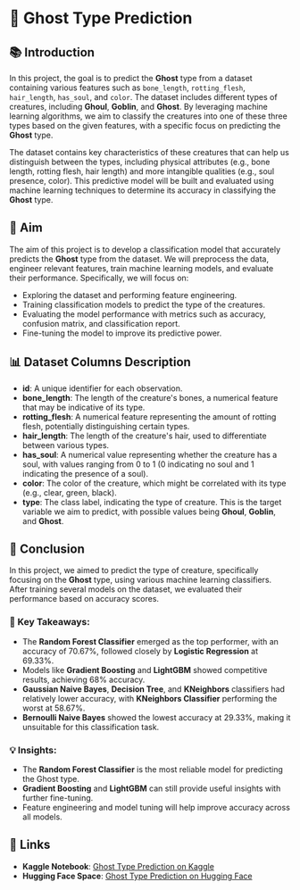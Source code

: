 # 👻 Ghost Type Prediction

## 📚 Introduction

In this project, the goal is to predict the **Ghost** type from a dataset containing various features such as `bone_length`, `rotting_flesh`, `hair_length`, `has_soul`, and `color`. The dataset includes different types of creatures, including **Ghoul**, **Goblin**, and **Ghost**. By leveraging machine learning algorithms, we aim to classify the creatures into one of these three types based on the given features, with a specific focus on predicting the **Ghost** type. 

The dataset contains key characteristics of these creatures that can help us distinguish between the types, including physical attributes (e.g., bone length, rotting flesh, hair length) and more intangible qualities (e.g., soul presence, color). This predictive model will be built and evaluated using machine learning techniques to determine its accuracy in classifying the **Ghost** type.

## 🎯 Aim

The aim of this project is to develop a classification model that accurately predicts the **Ghost** type from the dataset. We will preprocess the data, engineer relevant features, train machine learning models, and evaluate their performance. Specifically, we will focus on:

- Exploring the dataset and performing feature engineering.
- Training classification models to predict the type of the creatures.
- Evaluating the model performance with metrics such as accuracy, confusion matrix, and classification report.
- Fine-tuning the model to improve its predictive power.

## 📊 Dataset Columns Description

- **id**: A unique identifier for each observation.
- **bone_length**: The length of the creature's bones, a numerical feature that may be indicative of its type.
- **rotting_flesh**: A numerical feature representing the amount of rotting flesh, potentially distinguishing certain types.
- **hair_length**: The length of the creature's hair, used to differentiate between various types.
- **has_soul**: A numerical value representing whether the creature has a soul, with values ranging from 0 to 1 (0 indicating no soul and 1 indicating the presence of a soul).
- **color**: The color of the creature, which might be correlated with its type (e.g., clear, green, black).
- **type**: The class label, indicating the type of creature. This is the target variable we aim to predict, with possible values being **Ghoul**, **Goblin**, and **Ghost**.

## 📝 Conclusion

In this project, we aimed to predict the type of creature, specifically focusing on the **Ghost** type, using various machine learning classifiers. After training several models on the dataset, we evaluated their performance based on accuracy scores.

### 🔑 Key Takeaways:

- The **Random Forest Classifier** emerged as the top performer, with an accuracy of 70.67%, followed closely by **Logistic Regression** at 69.33%.
- Models like **Gradient Boosting** and **LightGBM** showed competitive results, achieving 68% accuracy.
- **Gaussian Naive Bayes**, **Decision Tree**, and **KNeighbors** classifiers had relatively lower accuracy, with **KNeighbors Classifier** performing the worst at 58.67%.
- **Bernoulli Naive Bayes** showed the lowest accuracy at 29.33%, making it unsuitable for this classification task.

### 💡 Insights:
- The **Random Forest Classifier** is the most reliable model for predicting the Ghost type.
- **Gradient Boosting** and **LightGBM** can still provide useful insights with further fine-tuning.
- Feature engineering and model tuning will help improve accuracy across all models.

## 🔗 Links

- **Kaggle Notebook**: [Ghost Type Prediction on Kaggle](https://www.kaggle.com/code/senasudemir/ghost-type-prediction?scriptVersionId=222671483)
- **Hugging Face Space**: [Ghost Type Prediction on Hugging Face](https://huggingface.co/spaces/Senasu/Ghost_Type_Prediction)
